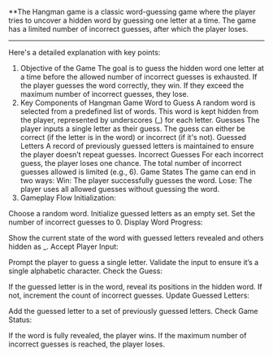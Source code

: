 **The Hangman game is a classic word-guessing game where the player tries to uncover a hidden word by guessing one letter at a time. The game has a limited number of incorrect guesses, after which the player loses.
****
Here's a detailed explanation with key points:

1. Objective of the Game
The goal is to guess the hidden word one letter at a time before the allowed number of incorrect guesses is exhausted.
If the player guesses the word correctly, they win.
If they exceed the maximum number of incorrect guesses, they lose.
2. Key Components of Hangman Game
Word to Guess
A random word is selected from a predefined list of words.
This word is kept hidden from the player, represented by underscores (_) for each letter.
Guesses
The player inputs a single letter as their guess.
The guess can either be correct (if the letter is in the word) or incorrect (if it's not).
Guessed Letters
A record of previously guessed letters is maintained to ensure the player doesn’t repeat guesses.
Incorrect Guesses
For each incorrect guess, the player loses one chance.
The total number of incorrect guesses allowed is limited (e.g., 6).
Game States
The game can end in two ways:
Win: The player successfully guesses the word.
Lose: The player uses all allowed guesses without guessing the word.
3. Gameplay Flow
Initialization:

Choose a random word.
Initialize guessed letters as an empty set.
Set the number of incorrect guesses to 0.
Display Word Progress:

Show the current state of the word with guessed letters revealed and others hidden as _.
Accept Player Input:

Prompt the player to guess a single letter.
Validate the input to ensure it’s a single alphabetic character.
Check the Guess:

If the guessed letter is in the word, reveal its positions in the hidden word.
If not, increment the count of incorrect guesses.
Update Guessed Letters:

Add the guessed letter to a set of previously guessed letters.
Check Game Status:

If the word is fully revealed, the player wins.
If the maximum number of incorrect guesses is reached, the player loses.
